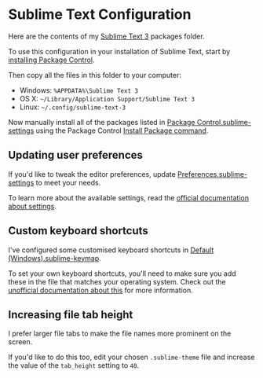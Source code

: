 # Sublime Text Configuration

Here are the contents of my [Sublime Text 3](http://sublimetext.com/3) packages folder.

To use this configuration in your installation of Sublime Text, start by [installing Package Control](https://packagecontrol.io/installation).

Then copy all the files in this folder to your computer:

- Windows: `%APPDATA%\Sublime Text 3`
- OS X: `~/Library/Application Support/Sublime Text 3`
- Linux: `~/.config/sublime-text-3`

Now manually install all of the packages listed in [Package Control.sublime-settings](Packages/User/Package%20Control.sublime-settings) using the Package Control [Install Package command](https://packagecontrol.io/docs/usage).

## Updating user preferences

If you'd like to tweak the editor preferences, update [Preferences.sublime-settings](Packages/User/Preferences.sublime-settings) to meet your needs.

To learn more about the available settings, read the [official documentation about settings](http://www.sublimetext.com/docs/3/settings.html).

## Custom keyboard shortcuts

I've configured some customised keyboard shortcuts in [Default (Windows).sublime-keymap](Packages/User/Default%20(Windows).sublime-keymap).

To set your own keyboard shortcuts, you'll need to make sure you add these in the file that matches your operating system. Check out the [unofficial documentation about this](http://docs.sublimetext.info/en/latest/customization/key_bindings.html) for more information.

## Increasing file tab height

I prefer larger file tabs to make the file names more prominent on the screen.

If you'd like to do this too, edit your chosen `.sublime-theme` file and increase the value of the `tab_height` setting to `40`.
